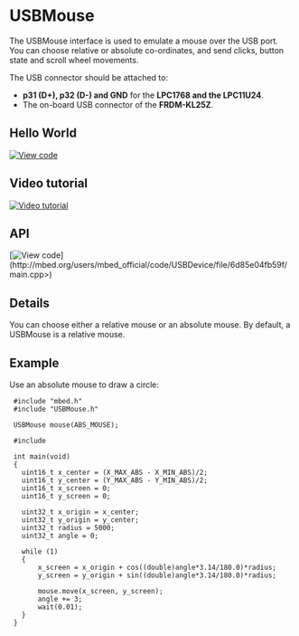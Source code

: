 # USBMouse

The USBMouse interface is used to emulate a mouse over the USB port. You can choose relative or absolute co-ordinates, and send clicks, button state and scroll wheel movements.

The USB connector should be attached to:

* **p31 (D+), p32 (D-) and GND** for the **LPC1768 and the LPC11U24**.
* The on-board USB connector of the **FRDM-KL25Z**.

## Hello World

[![View code](https://www.mbed.com/embed/?url=https://developer.mbed.org/users/samux/code/USBMouse_HelloWorld/)](https://developer.mbed.org/users/samux/code/USBMouse_HelloWorld/file/tip/main.cpp) 

## Video tutorial

<span class="images">[![Video tutorial](http://img.youtube.com/vi/1lSjP6E7RV4/0.jpg)](http://www.youtube.com/watch?v=1lSjP6E7RV4)</span>

## API

[![View code](https://www.mbed.com/embed/?url=<http://mbed.org/users/mbed_official/code/USBDevice/)](http://mbed.org/users/mbed_official/code/USBDevice/file/6d85e04fb59f/main.cpp>) 

## Details

You can choose either a relative mouse or an absolute mouse. By default, a USBMouse is a relative mouse. 

## Example

Use an absolute mouse to draw a circle:

```
 #include "mbed.h"
 #include "USBMouse.h"

 USBMouse mouse(ABS_MOUSE);

 #include 

 int main(void)
 {
   uint16_t x_center = (X_MAX_ABS - X_MIN_ABS)/2;
   uint16_t y_center = (Y_MAX_ABS - Y_MIN_ABS)/2;
   uint16_t x_screen = 0;
   uint16_t y_screen = 0;
   
   uint32_t x_origin = x_center;
   uint32_t y_origin = y_center;
   uint32_t radius = 5000;
   uint32_t angle = 0;

   while (1)
   {
       x_screen = x_origin + cos((double)angle*3.14/180.0)*radius;
       y_screen = y_origin + sin((double)angle*3.14/180.0)*radius;
       
       mouse.move(x_screen, y_screen);
       angle += 3;
       wait(0.01);
   }
 }
```

